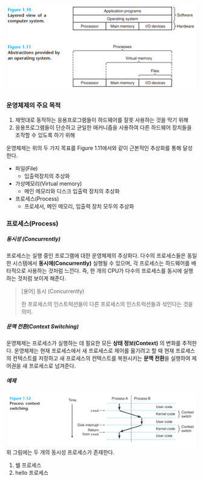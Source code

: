 ![운영체제](/images/20240415153309.png)
### 운영체제의 주요 목적
1. 제멋대로 동작하는 응용프로그램들이 하드웨어를 잘못 사용하는 것을 막기 위해
2. 응용프로그램들이 단순하고 균일한 매커니즘을 사용하여 다른 하드웨어 장치들을 
   조작할 수 있도록 하기 위해

운영체제는 위의 두 가지 목표를 Figure 1.11에서와 같이 근본적인 추상화를 통해 달성한다.
* 파일(File)
	* 입출력장치의 추상화
* 가상메모리(Virtual memory)
	* 메인 메모리와 디스크 입출력 장치의 추상화
* 프로세스(Process)
	* 프로세서, 메인 메모리, 입출력 장치 모두의 추상화

### 프로세스(Process)
##### 동시성 (Concurrently)
프로세스는 실행 중인 프로그램에 대한 운영체제의 추상화다.
다수의 프로세스들은 동일한 시스템에서 **동시에(Concurrently)** 실행될 수 있으며,
각 프로세스는 하드웨어를 배타적으로 사용하는 것처럼 느낀다.
즉, 한 개의 CPU가 다수의 프로세스를 동시에 실행하는 것처럼 보이게 해준다.

>[용어] 동시 (Concurrently)
>
>	한 프로세스의 인스트럭션들이 다른 프로세스의 인스트럭션들과 섞인다는 것을 의미.

##### 문맥 전환(Context Switching)
운영체제는 프로세스가 실행하는 데 필요한 모든 **상태 정보(Context)** 의 변화를 추적한다.
운영체제는 현재 프로세스에서 새 프로세스로 제어를 옮기려고 할 때 현재 프로세스의 컨텍스트를 저장하고 새 프로세스의 컨텍스트를 복원시키는 **문맥 전환**을 실행하여 제어권을 새 프로세스로 넘겨준다.

##### 예제
![문맥 전환](images/20240422173308.png)
위 그림에는 두 개의 동시성 프로세스가 존재한다.
1. 쉘 프로세스
2. hello 프로세스
